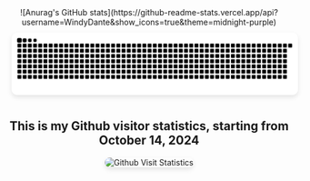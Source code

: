 <div align="center">
  ![Anurag's GitHub stats](https://github-readme-stats.vercel.app/api?username=WindyDante&show_icons=true&theme=midnight-purple)
  <img src="https://github.com/WindyDante/WindyDante/blob/output/github-contribution-grid-snake.svg" alt="Snake" style="display:inline-block; margin: 10px; border-radius: 10px; box-shadow: 0 4px 8px rgba(0, 0, 0, 0.1);"/>
  
  <h2>This is my Github visitor statistics, starting from October 14, 2024</h2>
  <!-- 访问者统计独占一行 -->
  <img src="https://count.kjchmc.cn/get/@:WindyDante" alt="Github Visit Statistics" style="margin-bottom: 20px; border-radius: 10px; box-shadow: 0 4px 8px rgba(0, 0, 0, 0.1);"/> 

  </div>
